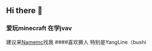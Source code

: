 ## Hi there 👋
### 爱玩minecraft 在学jvav
建议来[Namemc](https://namemc.com/profile/xingyuan1023.1)找我
####喜欢撅人 特别是YangLine（bushi

<!--
**xingyuan1023/xingyuan1023** is a ✨ _special_ ✨ repository because its `README.md` (this file) appears on your GitHub profile.

Here are some ideas to get you started:

- 🔭 I’m currently working on ...
- 🌱 I’m currently learning ...
- 👯 I’m looking to collaborate on ...
- 🤔 I’m looking for help with ...
- 💬 Ask me about ...
- 📫 How to reach me: ...
- 😄 Pronouns: ...
- ⚡ Fun fact: ...
-->
